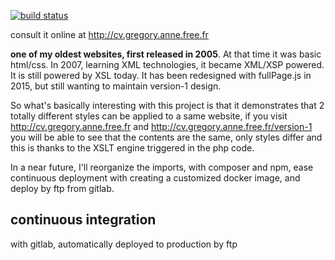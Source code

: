 [![build status](https://gitlab.com/zg2pro/cv.gregory.anne/badges/master/build.svg)](https://gitlab.com/zg2pro/cv.gregory.anne/commits/master)

consult it online at http://cv.gregory.anne.free.fr

**one of my oldest websites, first released in 2005**. At that time it was basic html/css.
In 2007, learning XML technologies, it became XML/XSP powered. It is still powered by XSL today.
It has been redesigned with fullPage.js in 2015, but still wanting to maintain version-1 design.

So what's basically interesting with this project is that it demonstrates that 2 totally different 
styles can be applied to a same website, if you visit http://cv.gregory.anne.free.fr and http://cv.gregory.anne.free.fr/version-1<br/>
you will be able to see that the contents are the same, only styles differ and this is thanks to the XSLT engine triggered in the php code.

In a near future, I'll reorganize the imports, with composer and npm, ease continuous deployment with creating a customized docker image,
and deploy by ftp from gitlab.


## continuous integration

with gitlab, automatically deployed to production by ftp
